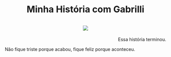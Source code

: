 <h1 align="center">
  Minha História com Gabrilli<br/><br/>
<img src="https://media.discordapp.net/attachments/1171969120573607966/1172104494704767036/rn_image_picker_lib_temp_7f7bf344-b316-411c-b5ca-253a62d02505.jpg"></img>
</h1>

<p align="right">Essa história terminou.</p>

<!-- A História de amor entre esses dois começa aqui!. -->

<div text-align="justify">
  <p color="green">
    Não fique triste porque <span color="red">acabou</span>, fique feliz porque aconteceu.
  </p>
</div>
